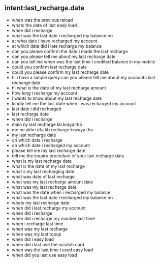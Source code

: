 ## intent:last_recharge.date

- when was the previous reload
- whats the date of last eady load
- when did i recharge
- what was the last date i recharged my balance on
- at what date i have recharged my account
- at which date did i late recharge my balance
- can you please confirm the date i made the last recharge
- can you please tell me about my last recharge date
- can you tell me when was the last time i credited balance in my mobile
- could you confirm last recharge date
- could you please confirm my last recharge date
- hi i have a simple query  can you please tell me about my accounts last recharge date
- hi what is the date of my last recharge amount
- how long i recharge my account
- i wants to know about my last recharge date
- kindly tell me the last date when i was recharged my account
- last date i did recharged
- last recharge date
- when did i recharge
- main ny last recharge kb kraya tha
- me ne akhri dfa kb recharge krwaya tha
- my last recharge date
- on which date i recharge
- on which date i recharged my account
- please tell me my last recharge date
- tell me the inquiry procedure of your last recharge date
- what is my last recharge date
- what is the date of my last recharge
- what s my last recharging date
- what was date of last recharge
- what was my last recharge amount date
- what was my last recharge date
- what was the date when i recharged my balance
- what was the last date i recharged my balance on
- whats my last recharge date
- when did i last recharge my account
- when did i recharge
- when did i recharge my number last time
- when i recharge last time
- when was my last recharge
- when was my last topup
- when did i easy load
- when did i last use the scratch card
- when was the last time i used easy load
- when did you last use easy load 